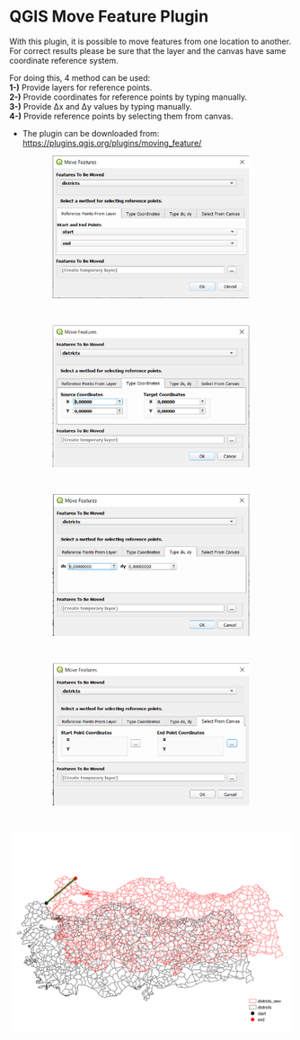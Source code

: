 # QGIS Move Feature Plugin

With this plugin, it is possible to move features from one location to another. For correct results please be sure that the layer and the canvas have same coordinate reference system.

For doing this, 4 method can be used:<br/>
**1-)** Provide layers for reference points.<br/>
**2-)** Provide coordinates for reference points by typing manually.<br/>
**3-)** Provide Δx and Δy values by typing manually.<br/>
**4-)** Provide reference points by selecting them from canvas.<br/>

* The plugin can be downloaded from: <a href="https://plugins.qgis.org/plugins/moving_feature/" target="_blank">https://plugins.qgis.org/plugins/moving_feature/</a>


<p align="center">
  <img width="350" src="../images/Reference Points From Layer.PNG">
</p>
<br/>
<p align="center">
  <img width="350" src="../images/Type Coordinates.PNG">
</p>
<br/>
<p align="center">
  <img width="350" src="../images/Type dx and dy.PNG">
</p>
<br/>
<p align="center">
  <img width="350" src="../images/Select Reference Points From Canvas.PNG">
</p>
<br/>
<p align="center">
  <img width="600" src="../images/Result.PNG">
</p>
<br/>
